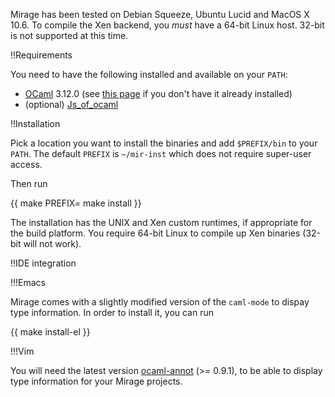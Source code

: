 Mirage has been tested on Debian Squeeze, Ubuntu Lucid and MacOS X 10.6. To compile the Xen backend, you *must* have a 64-bit Linux host.  32-bit is not supported at this time.

!!Requirements

You need to have the following installed and available on your `PATH`:

* [OCaml](http://www.ocaml.org) 3.12.0 (see [this page](/wiki/install-ocaml) if you don't have it already installed)
* (optional) [Js_of_ocaml](http://ocsigen.org/js_of_ocaml/install)

!!Installation

Pick a location you want to install the binaries and add `$PREFIX/bin` to your `PATH`. The default `PREFIX` is `~/mir-inst` which does not require super-user access.

Then run

{{
make PREFIX=<location>
make install
}}

The installation has the UNIX and Xen custom runtimes, if appropriate for the build platform.  You require 64-bit Linux to compile up Xen binaries (32-bit will not work).

!!IDE integration

!!!Emacs

Mirage comes with a slightly modified version of the `caml-mode` to dispay type information. In order to install it, you can run

{{
make install-el
}}

!!!Vim

You will need the latest version [ocaml-annot](https://github.com/avsm/ocaml-annot) (>= 0.9.1), to be able to display type information for your Mirage projects.

